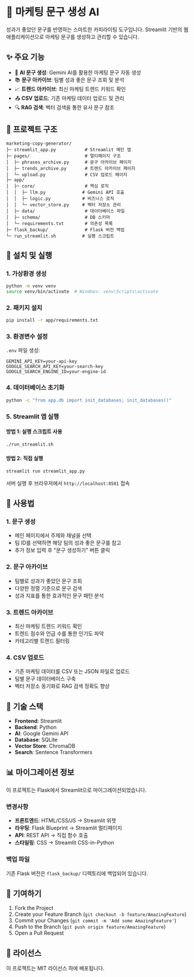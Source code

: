 # 📝 마케팅 문구 생성 AI

성과가 좋았던 문구를 반영하는 스마트한 카피라이팅 도구입니다. Streamlit 기반의 웹 애플리케이션으로 마케팅 문구를 생성하고 관리할 수 있습니다.

## ✨ 주요 기능

- 🤖 **AI 문구 생성**: Gemini AI를 활용한 마케팅 문구 자동 생성
- 📚 **문구 아카이브**: 팀별 성과 좋은 문구 조회 및 분석
- 📈 **트렌드 아카이브**: 최신 마케팅 트렌드 키워드 확인
- 📤 **CSV 업로드**: 기존 마케팅 데이터 업로드 및 관리
- 🔍 **RAG 검색**: 벡터 검색을 통한 유사 문구 참조

## 📁 프로젝트 구조

```
marketing-copy-generator/
├─ streamlit_app.py           # Streamlit 메인 앱
├─ pages/                     # 멀티페이지 구조
│  ├─ phrases_archive.py      # 문구 아카이브 페이지
│  ├─ trends_archive.py       # 트렌드 아카이브 페이지
│  └─ upload.py               # CSV 업로드 페이지
├─ app/
│  ├─ core/                   # 핵심 로직
│  │  ├─ llm.py              # Gemini API 호출
│  │  ├─ logic.py            # 비즈니스 로직
│  │  └─ vector_store.py     # 벡터 저장소 관리
│  ├─ data/                   # 데이터베이스 파일
│  ├─ schema/                 # DB 스키마
│  └─ requirements.txt        # 의존성 목록
├─ flask_backup/              # Flask 버전 백업
└─ run_streamlit.sh          # 실행 스크립트
```

## 🚀 설치 및 실행

### 1. 가상환경 생성
```bash
python -m venv venv
source venv/bin/activate  # Windows: venv\Scripts\activate
```

### 2. 패키지 설치
```bash
pip install -r app/requirements.txt
```

### 3. 환경변수 설정
`.env` 파일 생성:
```
GEMINI_API_KEY=your-api-key
GOOGLE_SEARCH_API_KEY=your-search-key
GOOGLE_SEARCH_ENGINE_ID=your-engine-id
```

### 4. 데이터베이스 초기화
```bash
python -c "from app.db import init_databases; init_databases()"
```

### 5. Streamlit 앱 실행

#### 방법 1: 실행 스크립트 사용
```bash
./run_streamlit.sh
```

#### 방법 2: 직접 실행
```bash
streamlit run streamlit_app.py
```

서버 실행 후 브라우저에서 `http://localhost:8501` 접속

## 📱 사용법

### 1. 문구 생성
- 메인 페이지에서 주제와 채널을 선택
- 팀 ID를 선택하면 해당 팀의 성과 좋은 문구를 참고
- 추가 정보 입력 후 "문구 생성하기" 버튼 클릭

### 2. 문구 아카이브
- 팀별로 성과가 좋았던 문구 조회
- 다양한 정렬 기준으로 문구 검색
- 성과 지표를 통한 효과적인 문구 패턴 분석

### 3. 트렌드 아카이브
- 최신 마케팅 트렌드 키워드 확인
- 트렌드 점수와 언급 수를 통한 인기도 파악
- 카테고리별 트렌드 필터링

### 4. CSV 업로드
- 기존 마케팅 데이터를 CSV 또는 JSON 파일로 업로드
- 팀별 문구 데이터베이스 구축
- 벡터 저장소 동기화로 RAG 검색 정확도 향상

## 🔧 기술 스택

- **Frontend**: Streamlit
- **Backend**: Python
- **AI**: Google Gemini API
- **Database**: SQLite
- **Vector Store**: ChromaDB
- **Search**: Sentence Transformers

## 📊 마이그레이션 정보

이 프로젝트는 Flask에서 Streamlit으로 마이그레이션되었습니다.

### 변경사항
- **프론트엔드**: HTML/CSS/JS → Streamlit 위젯
- **라우팅**: Flask Blueprint → Streamlit 멀티페이지
- **API**: REST API → 직접 함수 호출
- **스타일링**: CSS → Streamlit CSS-in-Python

### 백업 파일
기존 Flask 버전은 `flask_backup/` 디렉토리에 백업되어 있습니다.

## 🤝 기여하기

1. Fork the Project
2. Create your Feature Branch (`git checkout -b feature/AmazingFeature`)
3. Commit your Changes (`git commit -m 'Add some AmazingFeature'`)
4. Push to the Branch (`git push origin feature/AmazingFeature`)
5. Open a Pull Request

## 📄 라이선스

이 프로젝트는 MIT 라이선스 하에 배포됩니다.

